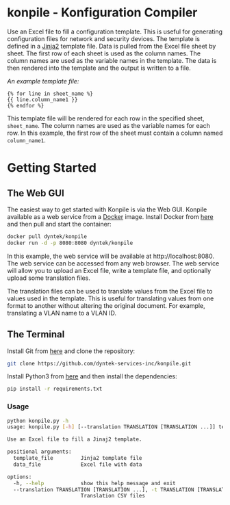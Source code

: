 # konpile - Konfiguration Compiler

Use an Excel file to fill a configuration template. This is useful for generating configuration files for network and security devices. The template is defined in a [Jinja2](https://jinja.palletsprojects.com/en/3.1.x/templates/) template file. Data is pulled from the Excel file sheet by sheet. The first row of each sheet is used as the column names. The column names are used as the variable names in the template. The data is then rendered into the template and the output is written to a file.

_An example template file:_
```
{% for line in sheet_name %}
{{ line.column_name1 }}
{% endfor %}
```

This template file will be rendered for each row in the specified sheet, `sheet_name`. The column names are used as the variable names for each row. In this example, the first row of the sheet must contain a column named `column_name1`.

# Getting Started

## The Web GUI

The easiest way to get started with Konpile is via the Web GUI. Konpile available as a web service from a [Docker](https://www.docker.com/) image. Install Docker from [here](https://docs.docker.com/get-docker/) and then pull and start the container:

```bash
docker pull dyntek/konpile
docker run -d -p 8080:8080 dyntek/konpile
```

In this example, the web service will be available at http://localhost:8080. The web service can be accessed from any web browser. The web service will allow you to upload an Excel file, write a template file, and optionally upload some translation files. 

The translation files can be used to translate values from the Excel file to values used in the template. This is useful for translating values from one format to another without altering the original document. For example, translating a VLAN name to a VLAN ID.

## The Terminal

Install Git from [here](https://git-scm.com/downloads) and clone the repository:

```bash
git clone https://github.com/dyntek-services-inc/konpile.git
```

Install Python3 from [here](https://www.python.org/downloads/) and then install the dependencies:

```bash
pip install -r requirements.txt
```

### Usage

```bash
python konpile.py -h
usage: konpile.py [-h] [--translation TRANSLATION [TRANSLATION ...]] template_file data_file

Use an Excel file to fill a Jinaj2 template.

positional arguments:
  template_file         Jinja2 template file
  data_file             Excel file with data

options:
  -h, --help            show this help message and exit
  --translation TRANSLATION [TRANSLATION ...], -t TRANSLATION [TRANSLATION ...]
                        Translation CSV files
```